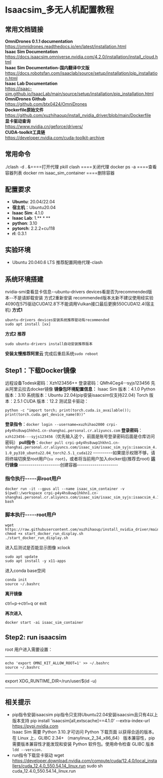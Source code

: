 ﻿# **Isaacsim_多无人机配置教程**

## **常用文档链接**
**OmniDrones 0.1.1 documentation**  
https://omnidrones.readthedocs.io/en/latest/installation.html  
**Isaac Sim Documentation**  
https://docs.isaacsim.omniverse.nvidia.com/4.2.0/installation/install_cloud.html  
**Isaac Sim Documentation-国内翻译中文版**  
https://docs.robotsfan.com/isaaclab/source/setup/installation/pip_installation.html  
**Isaac Lab Documentation**  
https://isaac-sim.github.io/IsaacLab/main/source/setup/installation/pip_installation.html  
**OmniDrones Github**  
https://github.com/btx0424/OmniDrones  
**Dockerfile原始文件**  
https://github.com/xuzhihaoup/install_nvidia_driver/blob/main/Dockerfile  
**显卡驱动查询**   
https://www.nvidia.cn/geforce/drivers/  
**CUDA-toolkit工具链**  
https://developer.nvidia.com/cuda-toolkit-archive  
## **常用命令**
./clash -d . &====打开代理
pkill clash   ====关闭代理
docker ps -a  ====查看容器列表
docker rm isaac_sim_container  ====删除容器
## **配置要求**
 - **Ubuntu**: 20.04/22.04
 - **宿主机**：Ubuntu20.04
 - **Isaac Sim**: 4.1.0
 - **Isaac Lab**: 1.** * **
 - **python**: 3.10
 - **pytorch**: 2.2.2+cu118
 - **rl**: 0.3.1  
## **实验环境**
 - Ubuntu 20.040.6 LTS
推荐配置网络代理-clash
## **系统环境搭建**
nvidia-smi查看显卡信息--ubuntu-drivers devices看是否为recommended版本--不是请卸载安装 方式2重新安装
recommended版本太新不建议使用经实验4090在575驱动CUDA12.8下不能调用Vulkan接口最后更换550CUDA12.4(宿主机)
**方式1**

    ubuntu-drivers devices安装系统推荐驱动有recommended
    sudo apt install [xx]

**方式2 推荐**

    sudo ubuntu-drivers install自动安装推荐版本

**安装太慢推荐阿里云**
完成后重启系统`sudo reboot`
## **Step1：下载Docker镜像**
远程设备Todesk密码：Xzh123456++
登录密码：QMh4Ceg4--syjs123456
先从阿里云拉去docker镜像
**镜像包环境配置信息：**
Isaac Sim 版本：4.1.0
Python 版本：3.10
系统版本：Ubuntu 22.04(pip安装isaacsim仅支持22.04)
Torch 版本：2.5.1
CUDA 版本：12.2
测试显卡驱动：

    python -c "import torch; print(torch.cuda.is_available()); print(torch.cuda.get_device_name(0))"

**登录指令**：`docker login --username=xuzhihao2000 crpi-p4y4hs8uwp1hkhn1.cn-shanghai.personal.cr.aliyuncs.com`
**登录密码**：`xzh123456---syjs123456`（优先输入这个，前面是账号登录密码后面是仓库访问密码）
**pull指令**：`docker pull crpi-p4y4hs8uwp1hkhn1.cn-shanghai.personal.cr.aliyuncs.com/isaac_sim/isaac_sim_syjs:isaacsim_4.1.0_py310_ubuntu22.04_torch2.5.1_cuda122`
----------如果提示权限不够，请将终端切换至root用户(`su root`)，或者将当前用户加入docker组(推荐去root)
**运行镜像**
---------------------创建容器---------------------
### 指令执行-----非root用户

    docker run -it --gpus all --name isaac_sim_container -v $(pwd):/workspace crpi-p4y4hs8uwp1hkhn1.cn-shanghai.personal.cr.aliyuncs.com/isaac_sim/isaac_sim_syjs:isaacsim_4.1.0_py310_ubuntu22.04_torch2.5.1_cuda122 bash

### 脚本执行-----root用户

    wget https://raw.githubusercontent.com/xuzhihaoup/install_nvidia_driver/main/start_docker_run_display.sh
    chmod +x start_docker_run_display.sh
    ./start_docker_run_display.sh

进入后测试是否能显示图像
xclock

    sudo apt update
    sudo apt install -y x11-apps

进入conda base空间

    conda init 
    source ~/.bashrc

**离开镜像**

ctrl+p->ctrl+q or exit

**再次进入**

    docker start -ai isaac_sim_container

## **Step2: run isaacsim**
root 用户进入需要设置：

---------------------------------------------------------------

    echo 'export OMNI_KIT_ALLOW_ROOT=1' >> ~/.bashrc
    source ~/.bashrc

---------------------------------------------------------------
export XDG_RUNTIME_DIR=/run/user/$(id -u)



--------------------------------------------------------------
## **相关提示**
 - pip指令安装isaacsim
pip指令只支持Ubuntu22.04安装isaacsim且只有4以上版本支持
pip install 'isaacsim[all,extscache]==4.1.0' --extra-index-url https://pypi.nvidia.com  
Isaac Sim 需要 Python 3.10.才可访问 Python 下载页面 以获得合适的版本。
在 Linux 上，GLIBC 2.34+ （manylinux_2_34_x86_64） 版本兼容性，pip 需要版本兼容性才能发现和安装 Python 软件包。使用命令检查 GLIBC 版本 `ldd --version.`
 - run指令下载显卡驱动
wget https://developer.download.nvidia.com/compute/cuda/12.4.0/local_installers/cuda_12.4.0_550.54.14_linux.run
sudo sh cuda_12.4.0_550.54.14_linux.run
